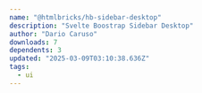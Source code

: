 ```yaml
---
name: "@htmlbricks/hb-sidebar-desktop"
description: "Svelte Boostrap Sidebar Desktop"
author: "Dario Caruso"
downloads: 7
dependents: 3
updated: "2025-03-09T03:10:38.636Z"
tags: 
  - ui
---
```

